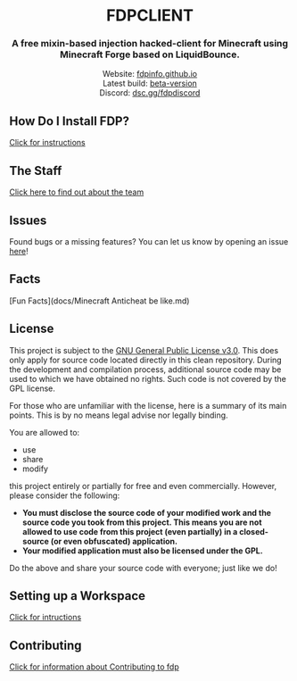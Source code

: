 <div align="center">
<h1>FDPCLIENT</h1>
<h3>A free mixin-based injection hacked-client for Minecraft using Minecraft Forge based on LiquidBounce.</h3>
Website: <a href="https://fdpinfo.github.io">fdpinfo.github.io</a><br>
Latest build: <a href="https://github.com/SkidderMC/FDPClient/actions/workflows/build.yml?query=event%3Apush">beta-version</a><br>
Discord: <a href="https://dsc.gg/fdpdiscord">dsc.gg/fdpdiscord</a><br>
</div>

## How Do I Install FDP?
[Click for instructions](docs/INSTALLING.md)

## The Staff
[Click here to find out about the team](docs/TEAM.md)

## Issues
Found bugs or a missing features? You can let us know by opening an issue [here](https://github.com/SkidderMC/FDPClient/issues)!

## Facts
[Fun Facts](docs/Minecraft Anticheat be like.md)

## License
This project is subject to the [GNU General Public License v3.0](LICENSE). This does only apply for source code located directly in this clean repository. During the development and compilation process, additional source code may be used to which we have obtained no rights. Such code is not covered by the GPL license.

For those who are unfamiliar with the license, here is a summary of its main points. This is by no means legal advise nor legally binding.

You are allowed to:
- use
- share
- modify

this project entirely or partially for free and even commercially. However, please consider the following:

- **You must disclose the source code of your modified work and the source code you took from this project. This means you are not allowed to use code from this project (even partially) in a closed-source (or even obfuscated) application.**
- **Your modified application must also be licensed under the GPL.**

Do the above and share your source code with everyone; just like we do!

## Setting up a Workspace
[Click for intructions](docs/WORKSPACE.md)

## Contributing
[Click for information about Contributing to fdp](docs/NOTECONTRUBTIONS.md)
